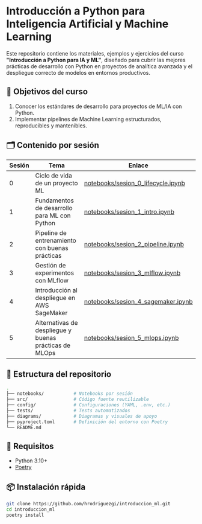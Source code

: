 # Introducción a Python para Inteligencia Artificial y Machine Learning

Este repositorio contiene los materiales, ejemplos y ejercicios del curso **"Introducción a Python para IA y ML"**, diseñado para cubrir las mejores prácticas de desarrollo con Python en proyectos de analítica avanzada y el despliegue correcto de modelos en entornos productivos.

## 🧭 Objetivos del curso

1. Conocer los estándares de desarrollo para proyectos de ML/IA con Python.
2. Implementar pipelines de Machine Learning estructurados, reproducibles y mantenibles.

## 🗂️ Contenido por sesión

| Sesión | Tema | Enlace |
|--------|------|--------|
| 0 | Ciclo de vida de un proyecto ML | [notebooks/sesion_0_lifecycle.ipynb](notebooks/sesion_0_lifecycle.ipynb) |
| 1 | Fundamentos de desarrollo para ML con Python | [notebooks/sesion_1_intro.ipynb](notebooks/sesion_1_intro.ipynb) |
| 2 | Pipeline de entrenamiento con buenas prácticas | [notebooks/sesion_2_pipeline.ipynb](notebooks/sesion_2_pipeline.ipynb) |
| 3 | Gestión de experimentos con MLflow | [notebooks/sesion_3_mlflow.ipynb](notebooks/sesion_3_mlflow.ipynb) |
| 4 | Introducción al despliegue en AWS SageMaker | [notebooks/sesion_4_sagemaker.ipynb](notebooks/sesion_4_sagemaker.ipynb) |
| 5 | Alternativas de despliegue y buenas prácticas de MLOps | [notebooks/sesion_5_mlops.ipynb](notebooks/sesion_5_mlops.ipynb) |

## 📁 Estructura del repositorio

```bash
.
├── notebooks/           # Notebooks por sesión
├── src/                 # Código fuente reutilizable
├── config/              # Configuraciones (YAML, .env, etc.)
├── tests/               # Tests automatizados
├── diagrams/            # Diagramas y visuales de apoyo
├── pyproject.toml       # Definición del entorno con Poetry
└── README.md
```

## 🧰 Requisitos

- Python 3.10+
- [Poetry](https://python-poetry.org/)

## 📦 Instalación rápida

```bash
git clone https://github.com/hrodriguezgi/introduccion_ml.git
cd introduccion_ml
poetry install
```
